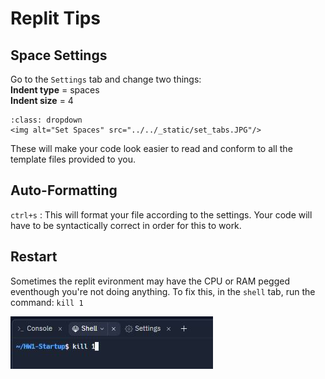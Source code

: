 # Replit Tips

## Space Settings
Go to the `Settings` tab and change two things:  
**Indent type** = spaces  
**Indent size** = 4  
```{admonition} See Screenshot
:class: dropdown
<img alt="Set Spaces" src="../../_static/set_tabs.JPG"/>
```

These will make your code look easier to read and conform to all the template files provided to you.

## Auto-Formatting
`ctrl+s` : This will format your file according to the settings. Your code will have to be syntactically correct
in order for this to work.  

## Restart 
Sometimes the replit evironment may have the CPU or RAM pegged eventhough you're not doing anything.
To fix this, in the `shell` tab, run the command: `kill 1`

<img alt="Kill replit" src="../../_static/kill1.JPG"/>

